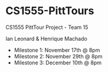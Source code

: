# CS1555-PittTours
CS1555 PittTour Project - Team 15

Ian Leonard & Henrique Machado

- Milestone 1: November 17th @ 8pm
- Milestone 2: November 29th @ 8pm
- Milestone 3: December 10th @ 8pm
